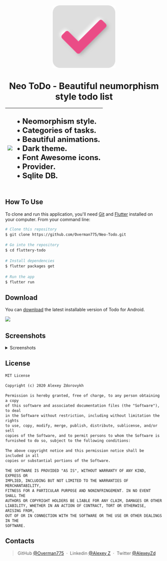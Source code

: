 <h1 align="center">
<img src="./assets/icon/icon.png" width="200"/></br></br>
Neo ToDo - Beautiful neumorphism style todo list
</h1>


|<img src="./screenshots/animation.gif" width="300" />|<font size="+2"><p align="left">• Neomorphism style.</br>• Categories of tasks.</br>• Beautiful animations.</br>• Dark theme.</br>• Font Awesome icons.</br>• Provider.</br>• Sqlite DB.</p></font>|
|---|---|


## How To Use

To clone and run this application, you'll need [Git](https://git-scm.com) and [Flutter](https://flutter.dev/docs/get-started/install) installed on your computer. From your command line:

```bash
# Clone this repository
$ git clone https://github.com/Overman775/Neo-Todo.git

# Go into the repository
$ cd fluttery-todo

# Install dependencies
$ flutter packages get

# Run the app
$ flutter run
```

## Download

You can [download](https://play.google.com/store/apps/details?id=com.flutter.bananavolt.neumorphism.neo.todo) the latest installable version of Todo for Android.

 <a href="https://play.google.com/store/apps/details?id=com.flutter.bananavolt.neumorphism.neo.todo"><img src="https://play.google.com/intl/en_us/badges/images/generic/en_badge_web_generic.png" width="250"></a>


## Screenshots

<details>
  <summary>Screenshots</summary>

| ![Screenshot 1](https://raw.github.com/Overman775/Neo-Todo/master/screenshots/flutter_01.png) | ![Screenshot 2](https://raw.github.com/Overman775/Neo-Todo/master/screenshots/flutter_02.png) | ![Screenshot 3](https://raw.github.com/Overman775/Neo-Todo/master/screenshots/flutter_03.png) |
|---|---|---|
| ![Screenshot 4](https://raw.github.com/Overman775/Neo-Todo/master/screenshots/flutter_04.png) | ![Screenshot 5](https://raw.github.com/Overman775/Neo-Todo/master/screenshots/flutter_05.png) | ![Screenshot 6](https://raw.github.com/Overman775/Neo-Todo/master/screenshots/flutter_06.png) |

</details>

## License

```
MIT License

Copyright (c) 2020 Alexey Zdorovykh

Permission is hereby granted, free of charge, to any person obtaining a copy
of this software and associated documentation files (the "Software"), to deal
in the Software without restriction, including without limitation the rights
to use, copy, modify, merge, publish, distribute, sublicense, and/or sell
copies of the Software, and to permit persons to whom the Software is
furnished to do so, subject to the following conditions:

The above copyright notice and this permission notice shall be included in all
copies or substantial portions of the Software.

THE SOFTWARE IS PROVIDED "AS IS", WITHOUT WARRANTY OF ANY KIND, EXPRESS OR
IMPLIED, INCLUDING BUT NOT LIMITED TO THE WARRANTIES OF MERCHANTABILITY,
FITNESS FOR A PARTICULAR PURPOSE AND NONINFRINGEMENT. IN NO EVENT SHALL THE
AUTHORS OR COPYRIGHT HOLDERS BE LIABLE FOR ANY CLAIM, DAMAGES OR OTHER
LIABILITY, WHETHER IN AN ACTION OF CONTRACT, TORT OR OTHERWISE, ARISING FROM,
OUT OF OR IN CONNECTION WITH THE SOFTWARE OR THE USE OR OTHER DEALINGS IN THE
SOFTWARE.
```

## Contacts

> GitHub [@Overman775](https://github.com/Overman775) &nbsp;&middot;&nbsp;
> Linkedin [@Alexey Z](https://www.linkedin.com/in/overman775/) &nbsp;&middot;&nbsp;
> Twitter [@AlexeyZd](https://twitter.com/AlexeyZd)
